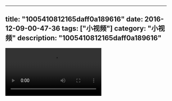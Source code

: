 
---
title: "1005410812165daff0a189616"
date: 2016-12-09-00-47-36
tags: ["小视频"]
category: "小视频"
description: "1005410812165daff0a189616"
---
<video src="http://ohtsqip0g.bkt.clouddn.com/1005410812165daff0a189616.mp4" controls="controls"></video>

